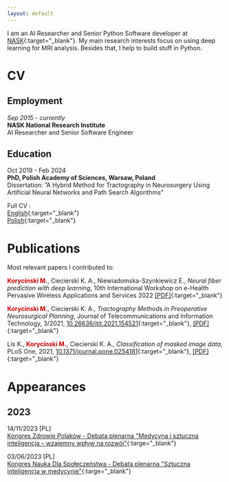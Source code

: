 ```yaml
---
layout: default
---
```


I am an AI Researcher and Senior Python Software developer at [NASK](https://en.nask.pl/){:target="_blank"}. 
My main research interests focus on using deep learning for MRI analysis. Besides that, I help to build stuff in Python.


# CV

## Employment
_Sep 2015 - currently_\
**NASK National Research Institute**\
AI Researcher and Senior Software Engineer

## Education
Oct 2019 - Feb 2024\
**PhD, Polish Academy of Sciences, Warsaw, Poland**\
Dissertation: ”A Hybrid Method for Tractography in Neurosurgery Using Artificial Neural Networks and Path Search Algorithms”


Full CV :\
[English](./cv/cv_en.pdf){:target="_blank"}\
[Polish](./cv/cv_pl.pdf){:target="_blank"}

# Publications

Most relevant papers I contributed to:

<span style='color:#cc0000'><b>Korycinski M.</b></span>, Ciecierski K. A., Niewiadomska-Szynkiewicz E., _Neural fiber prediction with deep learning_, 10th International Workshop on e-Health Pervasive Wireless Applications and Services 2022 [[PDF]](/papers/2022/mkorycinski_wimob2022_1570831080.pdf){:target="_blank"}

<span style='color:#cc0000'><b>Korycinski M.</b></span>, Ciecierski K. A., _Tractography Methods in Preoperative Neurosurgical Planning_, Journal of Telecommunications and Information Technology, 3/2021, [10.26636/jtit.2021.154521](https://doi.org/10.26636/jtit.2021.154521){:target="_blank"}, [[PDF]](https://www.itl.waw.pl/czasopisma/JTIT/2021/3/78.pdf){:target="_blank"}

Lis K., <span style='color:#cc0000'><b>Korycinski M.</b></span>, Ciecierski K. A., _Classification of masked image data_, PLoS One, 2021, [10.1371/journal.pone.0254181](https://doi.org/10.1371/journal.pone.0254181){:target="_blank"}, [[PDF]](/papers/2021/journal.pone.0254181.pdf){:target="_blank"}

# Appearances
## 2023
14/11/2023 [PL] \
[Kongres Zdrowie Polaków - Debata plenarna "Medycyna i sztuczna inteligencja – wzajemny wpływ na rozwój"](https://www.youtube.com/live/wHJD-ytwMCU?si=CM_j9H3AdJAK_uNp&t=15236){:targe="_blank"}

03/06/2023 [PL] \
[Kongres Nauka Dla Społeczeństwa - Debata plenarna "Sztuczna inteligencja w medycynie"](https://www.youtube.com/live/H8cWPI6VB-E?si=RQfr0KlMzSYgMxcC&t=2119){:targe="_blank"}
